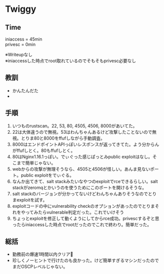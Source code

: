 # Twiggy

## Time
iniaccess = 45min  
privesc = 0min

※Writeupなし  
※iniaccessした時点でroot取れているのでそもそもprivesc必要なし

## 教訓
- かんたんだた
- 

## 手順

1. いつものrustscan。22, 53, 80, 4505, 4506, 8000があいてた。
2. 22は大体違うので無視。53はわんちゃんあるけど攻撃したことないので無視。とりま80と8000をffufしながら手動調査。
3. 8000はエンドポイントAPIっぽいレスポンスが返ってきてた。よう分からんがffufしとく。80もffufしとく。
4. 80はNginx1.16.1っぽい。でぃぐった感じぱっとみpublic exploitはなし。そこまで簡単じゃない。
5. webからの攻撃が無理そうなら、4505と4506が怪しい。あんま見ないポート。public exploitをでぃぐる。
6. なんか出てきて、salt stackみたいなやつのexploitでrceできるらしい。salt stackがzeromqとかいうのを使うためにこのポートを開けるそうな。
7. salt stackのバージョンが分かってないけどわんちゃんありそうなのでとりまexploitを試す。
8. exploitコードの中にvulnerability checkのオプションがあったのでとりまそれをやってみたらvulnerable判定だった。これでいけそう
9. ちょっとexploitを修正して動くようにしてからrce成功。privescするぞと思ったらiniaccessした時点でrootだったのでこれで終わり。簡単だった。

## 総括
- 勤務前の爆速1時間以内クリア👏
- 珍しくノーヒントで行けたのも良かった。けど簡単すぎるマシンだったのでまだOSCPレベルじゃない。